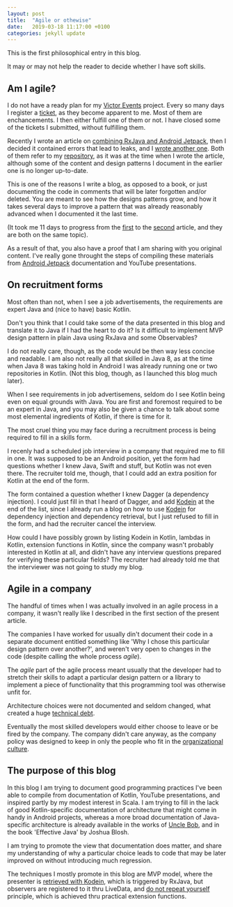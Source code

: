 ```yaml
---
layout: post
title:  "Agile or othewise"
date:   2019-03-18 11:17:00 +0100
categories: jekyll update
---
```


This is the first philosophical entry in this blog.

It may or may not help the reader to decide whether I have soft skills.

## Am I agile?

I do not have a ready plan for my [Victor Events][victor-events] project. Every so many days I register a [ticket][tickets], as they become apparent to me. Most of them are enchancements. I then either fulfill one of them or not. I have closed some of the tickets I submitted, without fulfilling them.

Recently I wrote an article on [combining RxJava and Android Jetpack][observable-to-livedata], then I decided it contained errors that lead to leaks, and I [wrote another one][rxjava-and-livedata]. Both of them refer to my [repository][victor-events], as it was at the time when I wrote the article, although some of the content and design patterns I document in the earlier one is no longer up-to-date.

This is one of the reasons I write a blog, as opposed to a book, or just documenting the code in comments that will be later forgotten and/or deleted. You are meant to see how the designs patterns grow, and how it takes several days to improve a pattern that was already reasonably advanced when I documented it the last time.

(It took me 11 days to progress from the [first][observable-to-livedata] to the [second][rxjava-and-livedata] article, and they are both on the same topic).

As a result of that, you also have a proof that I am sharing with you original content. I've really gone throught the steps of compiling these materials from [Android Jetpack][jetpack] documentation and YouTube presentations.

## On recruitment forms

Most often than not, when I see a job advertisements, the requirements are expert Java and (nice to have) basic Kotlin.

Don't you think that I could take some of the data presented in this blog and translate it to Java if I had the heart to do it? Is it difficult to implement MVP design pattern in plain Java using RxJava and some Observables?

I do not really care, though, as the code would be then way less concise and readable. I am also not really all that skilled in Java 8, as at the time when Java 8 was taking hold in Android I was already running one or two repositories in Kotlin. (Not this blog, though, as I launched this blog much later).

When I see requirements in job advertisemens, seldom do I see Kotlin being even on equal grounds with Java. You are first and foremost required to be an expert in Java, and you may also be given a chance to talk about some most elemental ingredients of Kotlin, if there is time for it.

The most cruel thing you may face during a recruitment process is being required to fill in a skills form.

I recenly had a scheduled job interview in a company that required me to fill in one. It was supposed to be an Android position, yet the form had questions whether I knew Java, Swift and stuff, but Kotlin was not even there. The recruiter told me, though, that I could add an extra position for Kotlin at the end of the form.

The form contained a question whether I knew Dagger (a dependency injection). I could just fill in that I heard of Dagger, and add [Kodein][kodein] at the end of the list, since I already run a blog on how to use [Kodein][kodein] for dependency injection and dependency retrieval, but I just refused to fill in the form, and had the recruiter cancel the interview.

How could I have possibly grown by listing Kodein in Kotlin, lambdas in Kotlin, extension functions in Kotlin, since the company wasn't probably interested in Kotlin at all, and didn't have any interview questions prepared for verifying these particular fields? The recruiter had already told me that the interviewer was not going to study my blog.

## Agile in a company

The handful of times when I was actually involved in an agile process in a company, it wasn't really like I described in the first section of the present article.

The companies I have worked for usually din't document their code in a separate document entitled something like 'Why I chose this particular design pattern over another?', and weren't very open to changes in the code (despite calling the whole process *agile*).

The *agile* part of the agile process meant usually that the developer had to stretch their skills to adapt a particular design pattern or a library to implement a piece of functionality that this programming tool was otherwise unfit for.

Architecture choices were not documented and seldom changed, what created a huge [technical debt][technical-debt].

Eventually the most skilled developers would either choose to leave or be fired by the company. The company didn't care anyway, as the company policy was designed to keep in only the people who fit in the [organizational culture][organizational-culture].

## The purpose of this blog

In this blog I am trying to document good programming practices I've been able to compile from documentation of Kotlin, YouTube presentations, and inspired partly by my modest interest in Scala. I am trying to fill in the lack of good Kotlin-specific documentation of architecture that might come in handy in Android projects, whereas a more broad documentation of Java-specific architecture is already available in the works of [Uncle Bob][uncle-bob], and in the book 'Effective Java' by Joshua Blosh.

I am trying to promote the view that documentation does matter, and share my understanding of why a particular choice leads to code that may be later improved on without introducing much regression.

The techniques I mostly promote in this blog are MVP model, where the presenter is [retrieved with Kodein][kodein], which is triggered by RxJava, but observers are registered to it thru LiveData, and [do not repeat yourself][do-not-repeat-yourself] principle, which is achieved thru practical extension functions.

[victor-events]: https://github.com/syrop/Victor-Events
[tickets]: https://github.com/syrop/Victor-Events/issues
[observable-to-livedata]: https://syrop.github.io/jekyll/update/2019/03/07/rx-observable-to-livedata.html
[rxjava-and-livedata]: https://syrop.github.io/jekyll/update/2019/03/18/combining-rxjava-and-livedata.html
[jetpack]: https://developer.android.com/jetpack/
[kodein]: https://kodein.org/Kodein-DI/
[technical-debt]: https://en.wikipedia.org/wiki/Technical_debt
[organizational-culture]: https://en.wikipedia.org/wiki/Organizational_culture
[uncle-bob]: https://en.wikipedia.org/wiki/Robert_C._Martin
[do-not-repeat-yourself]: https://en.wikipedia.org/wiki/Don't_repeat_yourself
